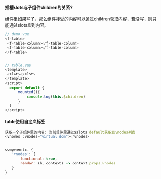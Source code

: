 #### 插槽slots与子组件children的关系?
组件里如果写了<slot></slot>，那么组件接受的内容可以通过children获取内容，若没写，则只能通过slots拿到内容。
```js
// demo.vue
<f-table>
 <f-table-column></f-table-column>
 <f-table-column></f-table-column>
</f-table>


// table.vue
<template>
 <slot></slot>
</template>
<script>
  export default {
      mounted(){
          console.log(this.$children)
      }
  }
</script>
```

#### table使用自定义标签
 ```js
 获取一个子组件里的内容: 当前组件里通过$slots.default获取到vnodes列表
<vnodes :vnodes="virtual dom"></vnodes>


components: {
    'vnodes': {
        functional: true,
        render: (h, context) => context.props.vnodes
    }
}
```